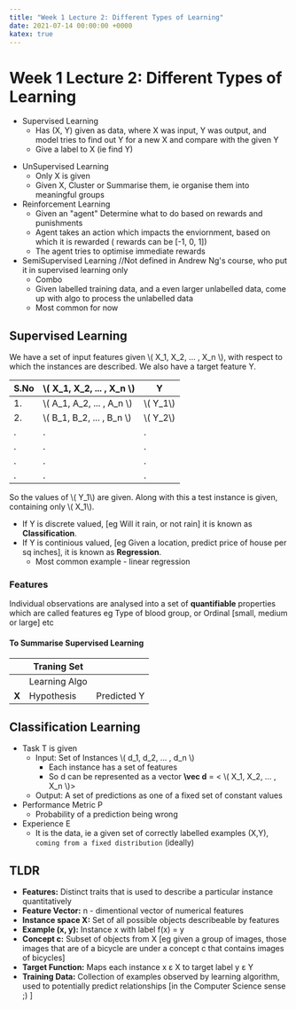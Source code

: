 ```yaml
---
title: "Week 1 Lecture 2: Different Types of Learning"
date: 2021-07-14 00:00:00 +0000
katex: true
---
```

# Week 1 Lecture 2: Different Types of Learning
* Supervised Learning
  - Has (X, Y) given as data, where X was input, Y was output, and model tries to find out Y for a new X and compare with the given Y
  - Give a label to X (ie find Y)
- UnSupervised Learning
  - Only X is given  
  - Given X, Cluster or Summarise them, ie organise them into meaningful groups
- Reinforcement Learning
  - Given an "agent" Determine what to do based on rewards and punishments
  - Agent takes an action which impacts the enviornment, based on which it is rewarded ( rewards can  be [-1, 0, 1])
  - The agent tries to optimise immediate rewards
- SemiSupervised Learning //Not defined in Andrew Ng's course, who put it in supervised learning only
  - Combo
  - Given labelled training data, and a even larger unlabelled data, come up with algo to process the unlabelled data
  - Most common for now

## Supervised Learning
We have a set of input features given \\( X_1, X_2, ... , X_n \\), with respect to which the instances are described. We also have a target feature Y.
  
  | S.No | \\( X_1, X_2, ... , X_n \\) | Y |
  | -- |------------------------------------------- | -- |
  | 1. | \\( A_1, A_2, ... , A_n \\) | \\( Y_1\\) |
  | 2. | \\( B_1, B_2, ... , B_n \\) | \\( Y_2\\) |
  | . | . | . |
  | . | . |.|
  | . | . |.|
  | . | . |.|
  
  So the values of \\( Y_1\\) are given. Along with this a test instance is given, containing only \\( X_1\\).
  
  * If Y is discrete valued, [eg Will it rain, or not rain] it is known as **Classification**.
  * If Y is continious valued, [eg Given a location, predict price of house per sq inches], it is known as **Regression**.
    * Most common example - linear regression

### Features

Individual observations are analysed into a set of **quantifiable** properties which are called features
eg Type of blood group, or Ordinal [small, medium or large] etc
#### To Summarise **Supervised Learning**

| | Traning Set | |
|--|-------------|--|
| | Learning Algo | |
| **X** | Hypothesis | Predicted Y |

## Classification Learning

- Task T is given
  - Input: Set of Instances  \\( d_1, d_2, ... , d_n \\)
    * Each instance  has a set of features
    * So d can be represented as a vector **\vec d** = < \\( X_1, X_2, ... , X_n \\)>
  - Output: A set of predictions as one of a fixed set of constant values 
- Performance Metric P 
  - Probability of a prediction being wrong
- Experience E
  - It is the data, ie a given set of correctly labelled examples (X,Y), ```coming from a fixed distribution``` (ideally)


## TLDR

* **Features:** Distinct traits that is used to describe a particular instance quantitatively
* **Feature Vector:** n - dimentional vector of   numerical features
* **Instance space X:** Set of all possible objects describeable by features
* **Example (x, y):** Instance x with label f(x) = y
* **Concept c:** Subset of objects from X [eg given a group of images, those images that are of a bicycle are under a concept c that contains images of bicycles]
* **Target Function:** Maps each instance x ε X to target label y ε Y
* **Training Data:** Collection of examples observed by learning algorithm, used to potentially predict relationships [in the Computer Science sense ;) ]

